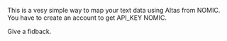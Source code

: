 This is a vesy simple way to map your text data using Altas from NOMIC.
You have to create an account to get API_KEY NOMIC. 


Give a fidback. 

